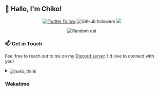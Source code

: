 ## 👋 Hallo, I'm Chiko!

<div align="center">

[![Twitter Follow](https://img.shields.io/twitter/follow/chikoxq?label=Follow)](https://twitter.com/intent/follow?screen_name=chikoxq)
![GitHub followers](https://img.shields.io/github/followers/chikof?label=Follow&style=social)
![](https://komarev.com/ghpvc/?username=chikof&color=blue)

</div>

<a href="https://cataas.com">
<img src="https://cataas.com/cat?type=square" align="right" width="300"alt="Random cat">
</a>

<div><picture><img src="https://raw.githubusercontent.com/carbon-language/carbon-lang/refs/heads/trunk/docs/images/bumper.png" alt=""></picture></div>

### 📫 Get in Touch
Feel free to reach out to me on my [Discord server](https://discord.gg/sejc7TnX6N). I'd love to connect with you!

<details>
<summary>
<img src="https://cdn3.emoji.gg/emojis/64203-noko-think.png" width="35px" height="35px" alt="noko_think" align="center">

### Wakatime
</summary>

<!--START_SECTION:waka-->
![Code Time](http://img.shields.io/badge/Code%20Time-2%2C350%20hrs%2029%20mins-blue)

![Profile Views](http://img.shields.io/badge/Profile%20Views-0-blue)

![Lines of code](https://img.shields.io/badge/From%20Hello%20World%20I%27ve%20Written-9.5%20million%20lines%20of%20code-blue)

**🐱 My GitHub Data** 

> 📦 104.7 kB Used in GitHub's Storage 
 > 
> 🏆 309 Contributions in the Year 2025
 > 
> 💼 Opted to Hire
 > 
> 📜 40 Public Repositories 
 > 
> 🔑 32 Private Repositories 
 > 
**I'm a Night 🦉** 

```text
🌞 Morning                927 commits         █░░░░░░░░░░░░░░░░░░░░░░░░   05.18 % 
🌆 Daytime                5648 commits        ████████░░░░░░░░░░░░░░░░░   31.54 % 
🌃 Evening                8437 commits        ████████████░░░░░░░░░░░░░   47.12 % 
🌙 Night                  2895 commits        ████░░░░░░░░░░░░░░░░░░░░░   16.17 % 
```
📅 **I'm Most Productive on Sunday** 

```text
Monday                   2064 commits        ███░░░░░░░░░░░░░░░░░░░░░░   11.53 % 
Tuesday                  1260 commits        ██░░░░░░░░░░░░░░░░░░░░░░░   07.04 % 
Wednesday                2490 commits        ███░░░░░░░░░░░░░░░░░░░░░░   13.91 % 
Thursday                 2596 commits        ████░░░░░░░░░░░░░░░░░░░░░   14.50 % 
Friday                   3362 commits        █████░░░░░░░░░░░░░░░░░░░░   18.77 % 
Saturday                 2375 commits        ███░░░░░░░░░░░░░░░░░░░░░░   13.26 % 
Sunday                   3760 commits        █████░░░░░░░░░░░░░░░░░░░░   21.00 % 
```


📊 **This Week I Spent My Time On** 

```text
🕑︎ Time Zone: Europe/London

💬 Programming Languages: 
Svelte                   2 hrs 35 mins       ████████████████░░░░░░░░░   62.48 % 
TypeScript               50 mins             █████░░░░░░░░░░░░░░░░░░░░   20.38 % 
JSON                     9 mins              █░░░░░░░░░░░░░░░░░░░░░░░░   03.98 % 
JavaScript               6 mins              █░░░░░░░░░░░░░░░░░░░░░░░░   02.63 % 
Nix                      6 mins              █░░░░░░░░░░░░░░░░░░░░░░░░   02.63 % 

🔥 Editors: 
Neovim                   4 hrs 9 mins        █████████████████████████   100.00 % 

💻 Operating System: 
Linux                    4 hrs 9 mins        █████████████████████████   100.00 % 
```

**I Mostly Code in TypeScript** 

```text
TypeScript               32 repos            ██████████░░░░░░░░░░░░░░░   40.51 % 
Rust                     29 repos            █████████░░░░░░░░░░░░░░░░   36.71 % 
Nix                      6 repos             ██░░░░░░░░░░░░░░░░░░░░░░░   07.59 % 
Lua                      3 repos             █░░░░░░░░░░░░░░░░░░░░░░░░   03.80 % 
Python                   3 repos             █░░░░░░░░░░░░░░░░░░░░░░░░   03.80 % 
```




 Last Updated on 14/06/2025 01:07:04 UTC
<!--END_SECTION:waka-->

</details>

<!--
<p align="center">
     <a href="https://discord.gg/HhybNhchcC"><img src="https://invidget.switchblade.xyz/sejc7TnX6N" align="center" ><a>
</p> 
-->

